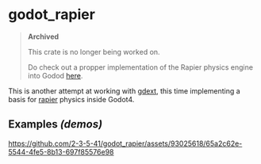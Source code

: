 # godot_rapier

> **Archived**
>
> This crate is no longer being worked on.
>
> Do check out a propper implementation of the Rapier physics engine into Godod [here](https://github.com/appsinacup/godot-rapier-physics).

This is another attempt at working with [gdext](https://github.com/godot-rust/gdext/tree/master), this time implementing a basis for [rapier](https://rapier.rs/) physics inside Godot4.

## Examples _(demos)_

https://github.com/2-3-5-41/godot_rapier/assets/93025618/65a2c62e-5544-4fe5-8b13-697f85576e98
